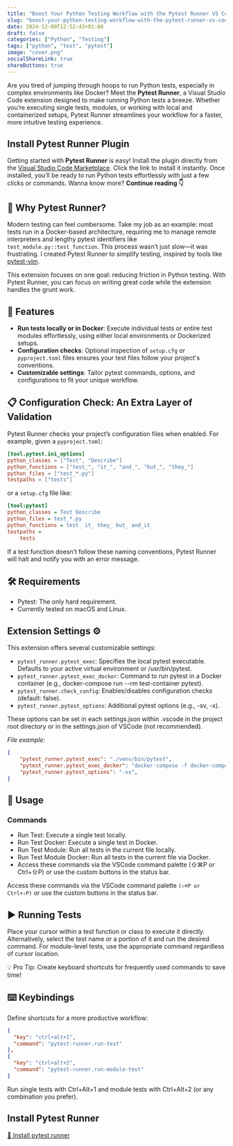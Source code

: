 ```yaml
---
title: "Boost Your Python Testing Workflow with the Pytest Runner VS Code Extension"
slug: "boost-your-python-testing-workflow-with-the-pytest-runner-vs-code-extension"
date: 2024-12-09T12:52:43+01:00
draft: false
categories: ["Python", "Testing"]
tags: ["python", "test", "pytest"]
image: "cover.png"
socialShareLink: true
shareButtons: true
---
```


Are you tired of jumping through hoops to run Python tests, especially in complex environments like Docker? Meet the **Pytest Runner**, a Visual Studio Code extension designed to make running Python tests a breeze. Whether you’re executing single tests, modules, or working with local and containerized setups, Pytest Runner streamlines your workflow for a faster, more intuitive testing experience.

## Install Pytest Runner Plugin  

Getting started with **Pytest Runner** is easy! Install the plugin directly from the [Visual Studio Code Marketplace](https://marketplace.visualstudio.com/items?itemName=pamaron.pytest-runner). Click the link to install it instantly. Once installed, you’ll be ready to run Python tests effortlessly with just a few clicks or commands. Wanna know more? **Continue reading 👇**

## 🚀 Why Pytest Runner?

Modern testing can feel cumbersome. Take my job as an example: most tests run in a Docker-based architecture, requiring me to manage remote interpreters and lengthy pytest identifiers like `test_module.py::test_function`. This process wasn’t just slow—it was frustrating. I created Pytest Runner to simplify testing, inspired by tools like [pytest-vim](https://vimawesome.com/plugin/pytest-vim).  

This extension focuses on one goal: reducing friction in Python testing. With Pytest Runner, you can focus on writing great code while the extension handles the grunt work.  

## 🌟 Features  

- **Run tests locally or in Docker**: Execute individual tests or entire test modules effortlessly, using either local environments or Dockerized setups.  
- **Configuration checks**: Optional inspection of `setup.cfg` or `pyproject.toml` files ensures your test files follow your project's conventions.  
- **Customizable settings**: Tailor pytest commands, options, and configurations to fit your unique workflow.  

## 📋 Configuration Check: An Extra Layer of Validation  

Pytest Runner checks your project’s configuration files when enabled. For example, given a `pyproject.toml`:  

```toml
[tool.pytest.ini_options]
python_classes = ["Test", "Describe"]
python_functions = ["test_", "it_", "and_", "but_", "they_"]
python_files = ["test_*.py"]
testpaths = ["tests"]
```

or a `setup.cfg` file like:

```ini
[tool:pytest]
python_classes = Test Describe
python_files = test_*.py
python_functions = test_ it_ they_ but_ and_it_
testpaths =
    tests
```

If a test function doesn’t follow these naming conventions, Pytest Runner will halt and notify you with an error message.

## 🛠️ Requirements

- Pytest: The only hard requirement.
- Currently tested on macOS and Linux.

## Extension Settings ⚙️

This extension offers several customizable settings:

- `pytest_runner.pytest_exec`: Specifies the local pytest executable. Defaults to your active virtual environment or /usr/bin/pytest.
- `pytest_runner.pytest_exec_docker`: Command to run pytest in a Docker container (e.g., docker-compose run --rm test-container pytest).
- `pytest_runner.check_config`: Enables/disables configuration checks (default: false).
- `pytest_runner.pytest_options`: Additional pytest options (e.g., -sv, -x).

These options can be set in each settings.json within .vscode in the project root directory or in the settings.json of VSCode (not recommended).

*File example:*

```json
{
    "pytest_runner.pytest_exec": "./venv/bin/pytest",
    "pytest_runner.pytest_exec_docker": "docker-compose -f docker-compose.testing.yml run --rm testrunner_container pytest",
    "pytest_runner.pytest_options": "-vx",
}
```

## 🎯 Usage

### Commands

- Run Test: Execute a single test locally.
- Run Test Docker: Execute a single test in Docker.
- Run Test Module: Run all tests in the current file locally.
- Run Test Module Docker: Run all tests in the current file via Docker.
- Access these commands via the VSCode command palette (⇧⌘P or Ctrl+⇧P) or use the custom buttons in the status bar.

Access these commands via the VSCode command palette `(⇧⌘P or Ctrl+⇧P)` or use the custom buttons in the status bar.

## ▶️ Running Tests

Place your cursor within a test function or class to execute it directly.
Alternatively, select the test name or a portion of it and run the desired command.
For module-level tests, use the appropriate command regardless of cursor location.

💡 Pro Tip: Create keyboard shortcuts for frequently used commands to save time!

## ⌨️ Keybindings

Define shortcuts for a more productive workflow:

```json
{
  "key": "ctrl+alt+1",
  "command": "pytest-runner.run-test"
},
{
  "key": "ctrl+alt+2",
  "command": "pytest-runner.run-module-test"
}
```

Run single tests with Ctrl+Alt+1 and module tests with Ctrl+Alt+2 (or any combination you prefer).

## Install Pytest Runner

[💾 Install pytest runner](vscode:extension/pamaron.pytest-runner)